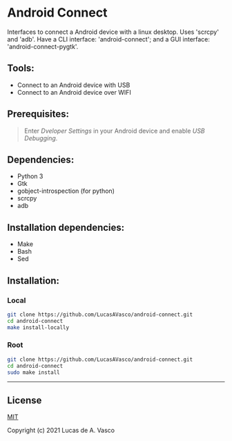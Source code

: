 # Android Connect


Interfaces to connect a Android device with a linux desktop. Uses 'scrcpy' and 'adb'. Have a CLI interface: 'android-connect'; and a GUI interface: 'android-connect-pygtk'.


## Tools:
- Connect to an Android device with USB
- Connect to an Android device over WIFI


## Prerequisites:
> Enter _Dveloper Settings_ in your Android device and enable _USB Debugging_.


## Dependencies:
- Python 3
- Gtk
- gobject-introspection (for python)
- scrcpy
- adb


## Installation dependencies:
- Make
- Bash
- Sed


## Installation:

### Local
```bash
git clone https://github.com/LucasAVasco/android-connect.git
cd android-connect
make install-locally

```

### Root
```bash
git clone https://github.com/LucasAVasco/android-connect.git
cd android-connect
sudo make install

```


---
## License
[MIT](https://choosealicense.com/licenses/mit/)

Copyright (c) 2021 Lucas de A. Vasco
